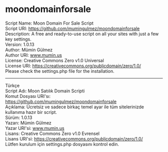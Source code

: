 # moondomainforsale  
Script Name: Moon Domain For Sale Script  
Script URI: https://github.com/mumingulmez/moondomainforsale  
Description: A free and ready-to-use script on all your sites with just a few key settings.  
Version: 1.0.13  
Author: Mümin Gülmez  
Author URI: www.mumin.us  
License: Creative Commons Zero v1.0 Universal  
License URI: https://creativecommons.org/publicdomain/zero/1.0/  
Please check the settings.php file for the installation.  
  
---  
Türkçe  
Script Adı: Moon Satılık Domain Scripti  
Komut Dosyası URI'sı: https://github.com/mumingulmez/moondomainforsale  
Açıklama: Ücretsiz ve sadece birkaç temel ayar ile tüm sitelerinizde kullanıma hazır bir script.  
Sürüm: 1.0.13  
Yazarı: Mümin Gülmez  
Yazar URI'si: www.mumin.us  
Lisans: Creative Commons Zero v1.0 Evrensel  
Lisans URI'si: https://creativecommons.org/publicdomain/zero/1.0/  
Lütfen kurulum için settings.php dosyasını kontrol edin.  
